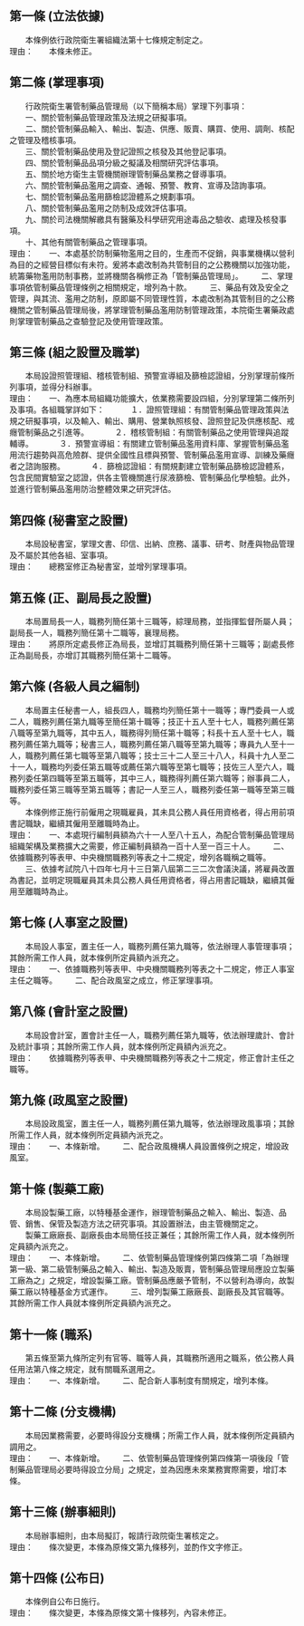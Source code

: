第一條 (立法依據)
-----------------
　　本條例依行政院衛生署組織法第十七條規定制定之。  
理由：　　本條未修正。

第二條 (掌理事項)
-----------------
　　行政院衛生署管制藥品管理局（以下簡稱本局）掌理下列事項：  
　　一、關於管制藥品管理政策及法規之研擬事項。  
　　二、關於管制藥品輸入、輸出、製造、供應、販賣、購買、使用、調劑、核配之管理及稽核事項。  
　　三、關於管制藥品使用及登記證照之核發及其他登記事項。  
　　四、關於管制藥品品項分級之擬議及相關研究評估事項。  
　　五、關於地方衛生主管機關辦理管制藥品業務之督導事項。  
　　六、關於管制藥品濫用之調查、通報、預警、教育、宣導及諮詢事項。  
　　七、關於管制藥品濫用篩檢認證體系之規劃事項。  
　　八、關於管制藥品濫用之防制及成效評估事項。  
　　九、關於司法機關解繳具有醫藥及科學研究用途毒品之驗收、處理及核發事項。  
　　十、其他有關管制藥品之管理事項。  
理由：　　一、本處基於防制藥物濫用之目的，生產而不促銷，與事業機構以營利為目的之經營目標似有未符。爰將本處改制為共管制目的之公務機關以加強功能，統籌藥物濫用防制事務，並將機關各稱修正為「管制藥品管理局」。
　　二、掌理事項依管制藥品管理條例之相關規定，增列為十款。
　　三、藥品有效及安全之管理，與其流、濫用之防制，原即屬不同管理性質，本處改制為其管制目的之公務機關之管制藥品管理局後，將掌理管制藥品濫用防制管理政策，本院衛生署藥政處則掌理管制藥品之查驗登記及使用管理政策。

第三條 (組之設置及職掌)
-----------------------
　　本局設證照管理組、稽核管制組、預警宣導組及篩檢認證組，分別掌理前條所列事項，並得分科辦事。  
理由：　　一、為應本局組織功能擴大，依業務需要設四組，分別掌理第二條所列及事項。各組職掌詳如下：
　　　１．證照管理組：有關管制藥品管理政策與法規之研擬事項，以及輸入、輸出、購用、營業執照核發、證照登記及供應核配、戒癮管制藥品之引進等。
　　　２．稽核管制組：有關管制藥品之使用管理與追蹤輔導。
　　　３．預警宣導組：有關建立管制藥品濫用資料庫、掌握管制藥品濫用流行趨勢與高危險群、提供全國性且標與預警、管制藥品濫用宣導、訓練及藥癮者之諮詢服務。
　　　４．篩檢認證組：有關規劃建立管制藥品篩檢認證體系，包含民間實驗室之認證，供各主管機關進行尿液篩檢、管制藥品化學檢驗。此外，並進行管制藥品濫用防治整體效果之研究評估。

第四條 (秘書室之設置)
---------------------
　　本局設秘書室，掌理文書、印信、出納、庶務、議事、研考、財產與物品管理及不屬於其他各組、室事項。  
理由：　　總務室修正為秘書室，並增列掌理事項。

第五條 (正、副局長之設置)
-------------------------
　　本局置局長一人，職務列簡任第十三職等，綜理局務，並指揮監督所屬人員；副局長一人，職務列簡任第十二職等，襄理局務。  
理由：　　將原所定處長修正為局長，並增訂其職務列簡任第十三職等；副處長修正為副局長，亦增訂其職務列簡任第十二職等。

第六條 (各級人員之編制)
-----------------------
　　本局置主任秘書一人，組長四人，職務均列簡任第十一職等；專門委員一人或二人，職務列薦任第九職等至簡任第十職等；技正十五人至十七人，職務列薦任第八職等至第九職等，其中五人，職務得列簡任第十職等；科長十五人至十七人，職務列薦任第九職等；秘書三人，職務列薦任第八職等至第九職等；專員九人至十一人，職務列薦任第七職等至第八職等；技士三十二人至三十八人，科員十九人至二十一人，職務均列委任第五職等或薦任第六職等至第七職等；技佐三人至六人，職務列委任第四職等至第五職等，其中三人，職務得列薦任第六職等；辦事員二人，職務列委任第三職等至第五職等；書記一人至三人，職務列委任第一職等至第三職等。  
　　本條例修正施行前僱用之現職雇員，其未具公務人員任用資格者，得占用前項書記職缺，繼續其僱用至離職時為止。  
理由：　　一、本處現行編制員額為六十一人至八十五人，為配合管制藥品管理局組織架構及業務擴大之需要，修正編制員額為一百十人至一百三十人。
　　二、依據職務列等表甲、中央機關職務列等表之十二規定，增列各職稱之職等。
　　三、依據考試院八十四年七月十三日第八屆第二三二次會議決議，將雇員改置為書記，並明定現職雇員其未具公務人員任用資格者，得占用書記職缺，繼續其僱用至離職時為止。

第七條 (人事室之設置)
---------------------
　　本局設人事室，置主任一人，職務列薦任第九職等，依法辦理人事管理事項；其餘所需工作人員，就本條例所定員額內派充之。  
理由：　　一、依據職務列等表甲、中央機關職務列等表之十二規定，修正人事室主任之職等。
　　二、配合政風室之成立，修正掌理事項。

第八條 (會計室之設置)
---------------------
　　本局設會計室，置會計主任一人，職務列薦任第九職等，依法辦理歲計、會計及統計事項；其餘所需工作人員，就本條例所定員額內派充之。  
理由：　　依據職務列等表甲、中央機關職務列等表之十二規定，修正會計主任之職等。

第九條 (政風室之設置)
---------------------
　　本局設政風室，置主任一人，職務列薦任第九職等，依法辦理政風事項；其餘所需工作人員，就本條例所定員額內派充之。  
理由：　　一、本條新增。
　　二、配合政風機構人員設置條例之規定，增設政風室。

第十條 (製藥工廠)
-----------------
　　本局設製藥工廠，以特種基金運作，辦理管制藥品之輸入、輸出、製造、品管、銷售、保管及製造方法之研究事項。其設置辦法，由主管機關定之。  
　　製藥工廠廠長、副廠長由本局簡任技正兼任；其餘所需工作人員，就本條例所定員額內派充之。  
理由：　　一、本條新增。
　　二、依管制藥品管理條例第四條第二項「為辦理第一級、第二級管制藥品之輸入、輸出、製造及販賣，管制藥品管理局應設立製藥工廠為之」之規定，增設製藥工廠。管制藥品應嚴予管制，不以營利為導向，故製藥工廠以特種基金方式運作。
　　三、增列製藥工廠廠長、副廠長及其官職等。其餘所需工作人員就本條例所定員額內派充之。

第十一條 (職系)
---------------
　　第五條至第九條所定列有官等、職等人員，其職務所適用之職系，依公務人員任用法第八條之規定，就有關職系選用之。  
理由：　　一、本條新增。
　　二、配合新人事制度有關規定，增列本條。

第十二條 (分支機構)
-------------------
　　本局因業務需要，必要時得設分支機構；所需工作人員，就本條例所定員額內調用之。  
理由：　　一、本條新增。
　　二、依管制藥品管理條例第四條第一項後段「管制藥品管理局必要時得設立分局」之規定，並為因應未來業務實際需要，增訂本條。

第十三條 (辦事細則)
-------------------
　　本局辦事細則，由本局擬訂，報請行政院衛生署核定之。  
理由：　　條次變更，本條為原條文第九條移列，並酌作文字修正。

第十四條 (公布日)
-----------------
　　本條例自公布日施行。  
理由：　　條次變更，本條為原條文第十條移列，內容未修正。
